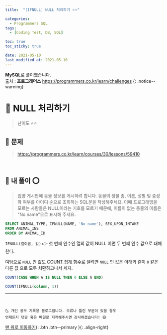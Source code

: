 ```yaml
---
title:  "[IFNULL] NULL 처리하기 ⭐⭐" 

categories:
  - Programmers SQL
tags:
  - [Coding Test, DB, SQL]

toc: true
toc_sticky: true

date: 2021-05-10
last_modified_at: 2021-05-10
---
```

**MySQL**로 풀이했습니다.  
출처 : **프로그래머스** <https://programmers.co.kr/learn/challenges>
{: .notice--warning}

# 📌 NULL 처리하기

> 난이도 ⭐⭐

## 🚀 문제

> <https://programmers.co.kr/learn/courses/30/lessons/59410>

<br>

## 🚀 내 풀이 ⭕

> 입양 게시판에 동물 정보를 게시하려 합니다. 동물의 생물 종, 이름, 성별 및 중성화 여부를 아이디 순으로 조회하는 SQL문을 작성해주세요. 이때 프로그래밍을 모르는 사람들은 NULL이라는 기호를 모르기 때문에, 이름이 없는 동물의 이름은 "No name"으로 표시해 주세요.

```sql
SELECT ANIMAL_TYPE, IFNULL(NAME, 'No name'), SEX_UPON_INTAKE
FROM ANIMAL_INS
ORDER BY ANIMAL_ID
```

`IFNULL(열이름, 값)` 👉 첫 번째 인수인 열의 값이 NULL 이면 두 번쨰 인수 값으로 대체한다.

여담으로 `NULL` 인 값도 <u>COUNT 집계 함수</u>로 셀려면 `NULL` 인 값은 아래와 같이 `0` 같은 다른 값 으로 모두 치환하고나서 세자.

```sql
COUNT(CASE WHEN A IS NULL THEN 0 ELSE A END)
```
```sql
COUNT(IFNULL(column, 1))
```



***
<br>

    🌜 개인 공부 기록용 블로그입니다. 오류나 틀린 부분이 있을 경우 
    언제든지 댓글 혹은 메일로 지적해주시면 감사하겠습니다! 😄

[맨 위로 이동하기](#){: .btn .btn--primary }{: .align-right}